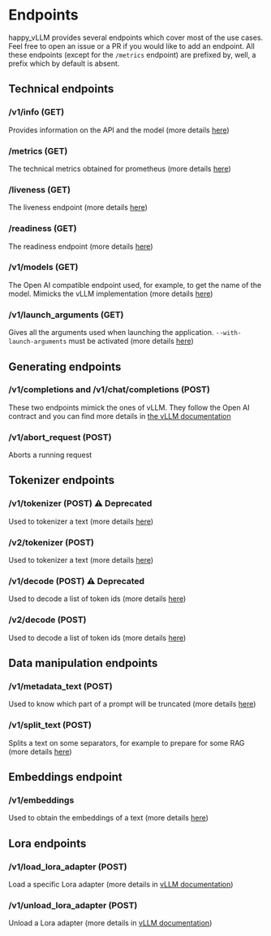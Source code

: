 # Endpoints

happy_vLLM provides several endpoints which cover most of the use cases. Feel free to open an issue or a PR if you would like to add an endpoint. All these endpoints (except for the `/metrics` endpoint) are prefixed by, well, a prefix which by default is absent. 

## Technical endpoints

### /v1/info (GET)

Provides information on the API and the model (more details [here](technical.md))

### /metrics (GET)

The technical metrics obtained for prometheus (more details [here](technical.md))

### /liveness (GET)

The liveness endpoint (more details [here](technical.md))

### /readiness (GET)

The readiness endpoint (more details [here](technical.md))

### /v1/models (GET)

The Open AI compatible endpoint used, for example, to get the name of the model. Mimicks the vLLM implementation (more details [here](technical.md))

### /v1/launch_arguments (GET)

Gives all the arguments used when launching the application. `--with-launch-arguments` must be activated (more details [here](technical.md))

## Generating endpoints

### /v1/completions and /v1/chat/completions (POST)

These two endpoints mimick the ones of vLLM. They follow the Open AI contract and you can find more details in [the vLLM documentation](https://docs.vllm.ai/en/latest/serving/openai_compatible_server.html)

### /v1/abort_request (POST)

Aborts a running request 

## Tokenizer endpoints

### /v1/tokenizer (POST) :warning: **Deprecated**

Used to tokenizer a text (more details [here](tokenizer.md))

### /v2/tokenizer (POST)

Used to tokenizer a text (more details [here](tokenizer.md))

### /v1/decode (POST) :warning: **Deprecated**

Used to decode a list of token ids (more details [here](tokenizer.md))

### /v2/decode (POST)

Used to decode a list of token ids (more details [here](tokenizer.md))

## Data manipulation endpoints

### /v1/metadata_text (POST)

Used to know which part of a prompt will be truncated (more details [here](data_manipulation.md))

### /v1/split_text (POST)

Splits a text on some separators, for example to prepare for some RAG (more details [here](data_manipulation.md))

## Embeddings endpoint

### /v1/embeddings
Used to obtain the embeddings of a text (more details [here](embeddings.md))

## Lora endpoints

### /v1/load_lora_adapter (POST)

Load a specific Lora adapter (more details in [vLLM documentation](https://docs.vllm.ai/en/latest/models/lora.html))

### /v1/unload_lora_adapter (POST)

Unload a Lora adapter (more details in [vLLM documentation](https://docs.vllm.ai/en/latest/models/lora.html))